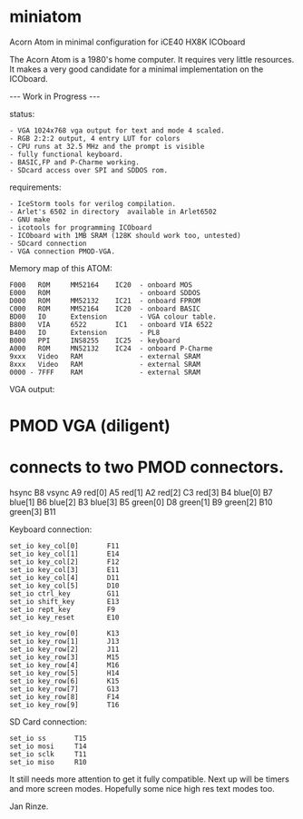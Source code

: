 # miniatom
Acorn Atom in minimal configuration for iCE40 HX8K ICOboard

The Acorn Atom is a 1980's home computer. It requires very little resources.
It makes a very good candidate for a minimal implementation on the ICOboard.

--- Work in Progress ---

status:

	- VGA 1024x768 vga output for text and mode 4 scaled.
	- RGB 2:2:2 output, 4 entry LUT for colors
	- CPU runs at 32.5 MHz and the prompt is visible
	- fully functional keyboard.
	- BASIC,FP and P-Charme working.
	- SDcard access over SPI and SDDOS rom.

requirements:

	- IceStorm tools for verilog compilation.
	- Arlet's 6502 in directory  available in Arlet6502
	- GNU make
	- icotools for programming ICOboard
	- ICOboard with 1MB SRAM (128K should work too, untested)
	- SDcard connection
	- VGA connection PMOD-VGA.

Memory map of this ATOM:

	F000   ROM     MM52164    IC20  - onboard MOS
	E000   ROM                      - onboard SDDOS
	D000   ROM     MM52132    IC21	- onboard FPROM
	C000   ROM     MM52164    IC20  - onboard BASIC
	BD00   IO      Extension        - VGA colour table.
	B800   VIA     6522       IC1   - onboard VIA 6522
	B400   IO      Extension        - PL8
	B000   PPI     INS8255    IC25	- keyboard
	A000   ROM     MN52132    IC24	- onboard P-Charme
	9xxx   Video   RAM              - external SRAM
	8xxx   Video   RAM              - external SRAM
	0000 - 7FFF    RAM              - external SRAM

VGA output:

# PMOD VGA (diligent)
# connects to two PMOD connectors.
 hsync B8
 vsync A9
 red[0] A5
 red[1] A2
 red[2] C3
 red[3] B4
 blue[0] B7
 blue[1] B6
 blue[2] B3
 blue[3] B5
 green[0] D8
 green[1] B9
 green[2] B10
 green[3] B11
	
Keyboard connection:

	set_io key_col[0]       F11
	set_io key_col[1]       E14
	set_io key_col[2]       F12
	set_io key_col[3]       E11
	set_io key_col[4]       D11
	set_io key_col[5]       D10
	set_io ctrl_key         G11
	set_io shift_key        E13
	set_io rept_key         F9
	set_io key_reset        E10

	set_io key_row[0]       K13
	set_io key_row[1]       J13
	set_io key_row[2]       J11
	set_io key_row[3]       M15
	set_io key_row[4]       M16
	set_io key_row[5]       H14
	set_io key_row[6]       K15
	set_io key_row[7]       G13
	set_io key_row[8]       F14
	set_io key_row[9]       T16

SD Card connection:

	set_io ss       T15
	set_io mosi     T14
	set_io sclk     T11
	set_io miso     R10
		
It still needs more attention to get it fully compatible.
Next up will be timers and more screen modes.
Hopefully some nice high res text modes too.

Jan Rinze.
